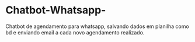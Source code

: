 # Chatbot-Whatsapp-
Chatbot de agendamento para whatsapp, salvando dados em planilha como bd e enviando email a cada novo agendamento realizado.
